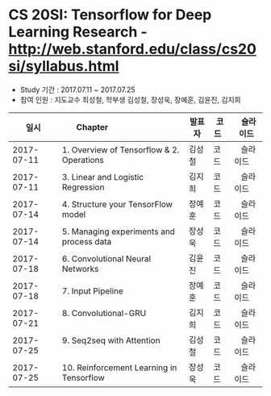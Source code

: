 # CS 20SI: Tensorflow for Deep Learning Research - http://web.stanford.edu/class/cs20si/syllabus.html

- Study 기간 : 2017.07.11 ~ 2017.07.25
- 참여 인원 : 지도교수 최성철, 학부생 김성철, 장성욱, 장예훈, 김윤진, 김지희



|     일시     | Chapter                                            |발표자  | 코드   |    슬라이드  |
|--------------|----------------------------------------------------|-------|--------|-------------|
|2017-07-11    | 1. Overview of Tensorflow & 2. Operations          |김성철  | 코드   |   슬라이드   |
|2017-07-11    | 3. Linear and Logistic Regression                  |김지희  | 코드   |   슬라이드   |
|2017-07-14    | 4. Structure your TensorFlow model                 |장예훈  | 코드   |   슬라이드   |
|2017-07-14    | 5. Managing experiments and process data           |장성욱  | 코드   |   슬라이드   |
|2017-07-18    | 6. Convolutional Neural Networks                   |김윤진  | 코드   |   슬라이드   |
|2017-07-18    | 7. Input Pipeline                                  |장예훈  | 코드   |   슬라이드   |
|2017-07-21    | 8. Convolutional-GRU                               |김지희  | 코드   |   슬라이드   |
|2017-07-25    | 9. Seq2seq with Attention                          |김성철  | 코드   |   슬라이드   |
|2017-07-25    | 10. Reinforcement Learning in Tensorflow           |장성욱  | 코드   |   슬라이드   |
